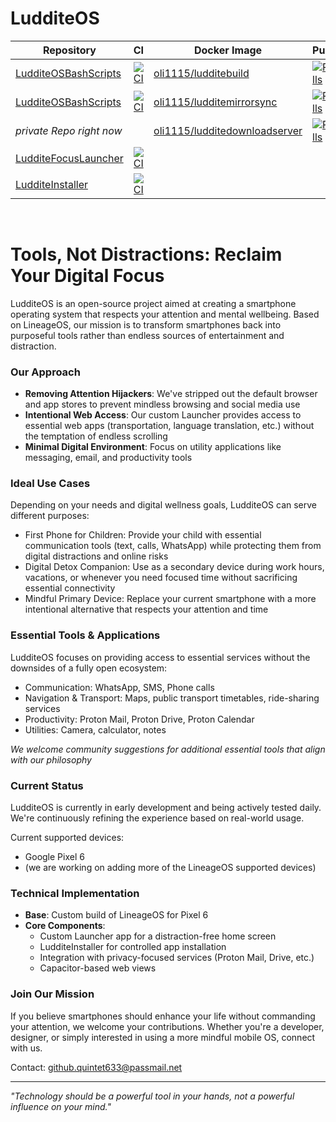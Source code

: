 # LudditeOS

| Repository | CI | Docker Image | Pulls |
|------------|----|--------------|---------| 
| [LudditeOSBashScripts](https://github.com/ostaubzug/LudditeOSBashScripts) | [![CI](https://github.com/ostaubzug/LudditeOSBashScripts/actions/workflows/docker-publish-build.yml/badge.svg)](https://github.com/ostaubzug/LudditeOSBashScripts/actions/workflows/docker-publish-build.yml) | [oli1115/ludditebuild](https://hub.docker.com/r/oli1115/ludditebuild) | [![Pulls](https://img.shields.io/docker/pulls/oli1115/ludditebuild)](https://hub.docker.com/r/oli1115/ludditebuild) |
| [LudditeOSBashScripts](https://github.com/ostaubzug/LudditeOSBashScripts) | [![CI](https://github.com/ostaubzug/LudditeOSBashScripts/actions/workflows/docker-publish-mirror.yml/badge.svg)](https://github.com/ostaubzug/LudditeOSBashScripts/actions/workflows/docker-publish-mirror.yml) | [oli1115/ludditemirrorsync](https://hub.docker.com/r/oli1115/ludditemirrorsync) | [![Pulls](https://img.shields.io/docker/pulls/oli1115/ludditemirrorsync)](https://hub.docker.com/r/oli1115/ludditemirrorsync) |
| _private Repo right now_| | [oli1115/ludditedownloadserver](https://hub.docker.com/r/oli1115/ludditedownloadserver) | [![Pulls](https://img.shields.io/docker/pulls/oli1115/ludditedownloadserver)](https://hub.docker.com/r/oli1115/ludditedownloadserver) |
| [LudditeFocusLauncher](https://github.com/ostaubzug/LudditeFocusLauncher) | [![CI](https://github.com/ostaubzug/LudditeFocusLauncher/actions/workflows/android.yml/badge.svg)](https://github.com/ostaubzug/LudditeFocusLauncher/actions/workflows/android.yml) | | |
| [LudditeInstaller](https://github.com/LudditeOS/LudditeInstaller) | [![CI](https://github.com/LudditeOS/LudditeInstaller/actions/workflows/android.yml/badge.svg)](https://github.com/LudditeOS/LudditeInstaller/actions/workflows/android.yml) | | |

<br>

# Tools, Not Distractions: Reclaim Your Digital Focus

LudditeOS is an open-source project aimed at creating a smartphone operating system that respects your attention and mental wellbeing. Based on LineageOS, our mission is to transform smartphones back into purposeful tools rather than endless sources of entertainment and distraction.

### Our Approach

- **Removing Attention Hijackers**: We've stripped out the default browser and app stores to prevent mindless browsing and social media use
- **Intentional Web Access**: Our custom Launcher provides access to essential web apps (transportation, language translation, etc.) without the temptation of endless scrolling
- **Minimal Digital Environment**: Focus on utility applications like messaging, email, and productivity tools

### Ideal Use Cases

Depending on your needs and digital wellness goals, LudditeOS can serve different purposes:

- First Phone for Children: Provide your child with essential communication tools (text, calls, WhatsApp) while protecting them from digital distractions and online risks
- Digital Detox Companion: Use as a secondary device during work hours, vacations, or whenever you need focused time without sacrificing essential connectivity
- Mindful Primary Device: Replace your current smartphone with a more intentional alternative that respects your attention and time

### Essential Tools & Applications

LudditeOS focuses on providing access to essential services without the downsides of a fully open ecosystem:

- Communication: WhatsApp, SMS, Phone calls
- Navigation & Transport: Maps, public transport timetables, ride-sharing services
- Productivity: Proton Mail, Proton Drive, Proton Calendar
- Utilities: Camera, calculator, notes

_We welcome community suggestions for additional essential tools that align with our philosophy_

### Current Status

LudditeOS is currently in early development and being actively tested daily. We're continuously refining the experience based on real-world usage.

Current supported devices:

- Google Pixel 6
- (we are working on adding more of the LineageOS supported devices)

### Technical Implementation

- **Base**: Custom build of LineageOS for Pixel 6
- **Core Components**:
  - Custom Launcher app for a distraction-free home screen
  - LudditeInstaller for controlled app installation
  - Integration with privacy-focused services (Proton Mail, Drive, etc.)
  - Capacitor-based web views

### Join Our Mission

If you believe smartphones should enhance your life without commanding your attention, we welcome your contributions. Whether you're a developer, designer, or simply interested in using a more mindful mobile OS, connect with us.

Contact: github.quintet633@passmail.net

---

_"Technology should be a powerful tool in your hands, not a powerful influence on your mind."_
